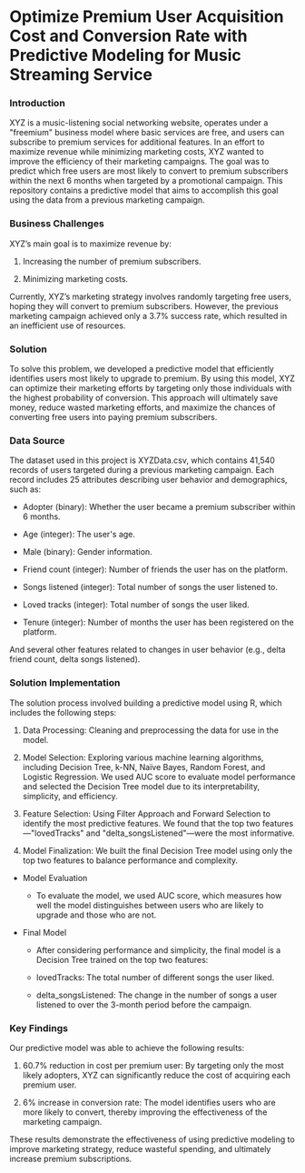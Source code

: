 # Optimize Premium User Acquisition Cost and Conversion Rate with Predictive Modeling for Music Streaming Service


### Introduction
XYZ is a music-listening social networking website, operates under a "freemium" business model where basic services are free, and users can subscribe to premium services for additional features. In an effort to maximize revenue while minimizing marketing costs, XYZ wanted to improve the efficiency of their marketing campaigns. The goal was to predict which free users are most likely to convert to premium subscribers within the next 6 months when targeted by a promotional campaign. This repository contains a predictive model that aims to accomplish this goal using the data from a previous marketing campaign.

### Business Challenges
XYZ’s main goal is to maximize revenue by:

1. Increasing the number of premium subscribers.

2. Minimizing marketing costs.

Currently, XYZ’s marketing strategy involves randomly targeting free users, hoping they will convert to premium subscribers. However, the previous marketing campaign achieved only a 3.7% success rate, which resulted in an inefficient use of resources.

### Solution
To solve this problem, we developed a predictive model that efficiently identifies users most likely to upgrade to premium. By using this model, XYZ can optimize their marketing efforts by targeting only those individuals with the highest probability of conversion. This approach will ultimately save money, reduce wasted marketing efforts, and maximize the chances of converting free users into paying premium subscribers.

### Data Source
The dataset used in this project is XYZData.csv, which contains 41,540 records of users targeted during a previous marketing campaign. Each record includes 25 attributes describing user behavior and demographics, such as:

* Adopter (binary): Whether the user became a premium subscriber within 6 months.

* Age (integer): The user's age.

* Male (binary): Gender information.

* Friend count (integer): Number of friends the user has on the platform.

* Songs listened (integer): Total number of songs the user listened to.

* Loved tracks (integer): Total number of songs the user liked.

* Tenure (integer): Number of months the user has been registered on the platform.

And several other features related to changes in user behavior (e.g., delta friend count, delta songs listened).


### Solution Implementation
The solution process involved building a predictive model using R, which includes the following steps:

1. Data Processing: Cleaning and preprocessing the data for use in the model.

2. Model Selection: Exploring various machine learning algorithms, including Decision Tree, k-NN, Naïve Bayes, Random Forest, and Logistic Regression. We used AUC score to evaluate model performance and selected the Decision Tree model due to its interpretability, simplicity, and efficiency.

3. Feature Selection: Using Filter Approach and Forward Selection to identify the most predictive features. We found that the top two features—"lovedTracks" and "delta_songsListened"—were the most informative.

4. Model Finalization: We built the final Decision Tree model using only the top two features to balance performance and complexity.

* Model Evaluation
  * To evaluate the model, we used AUC score, which measures how well the model distinguishes between users who are likely to upgrade and those who are not.

* Final Model
  * After considering performance and simplicity, the final model is a Decision Tree trained on the top two features:

  * lovedTracks: The total number of different songs the user liked.

  * delta_songsListened: The change in the number of songs a user listened to over the 3-month period before the campaign.

### Key Findings
Our predictive model was able to achieve the following results:

1. 60.7% reduction in cost per premium user: By targeting only the most likely adopters, XYZ can significantly reduce the cost of acquiring each premium user.

2. 6% increase in conversion rate: The model identifies users who are more likely to convert, thereby improving the effectiveness of the marketing campaign.

These results demonstrate the effectiveness of using predictive modeling to improve marketing strategy, reduce wasteful spending, and ultimately increase premium subscriptions.


